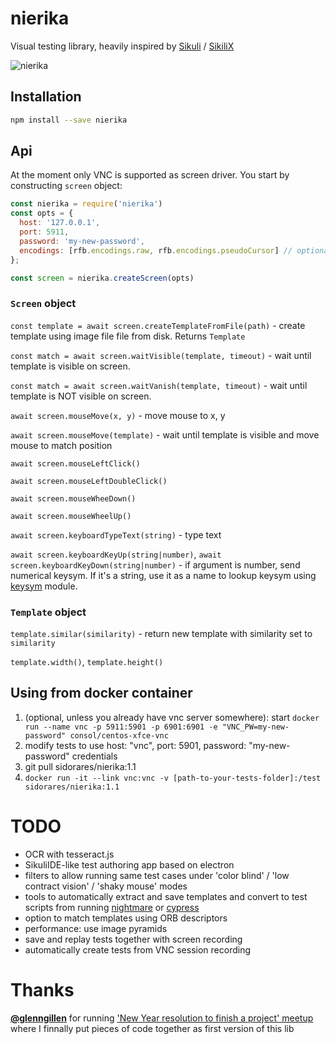 # nierika

Visual testing library, heavily inspired by [Sikuli](http://www.sikuli.org/) / [SikiliX](http://sikulix.com/)

![nierika](https://cloud.githubusercontent.com/assets/173025/24088486/0b0be20a-0d7f-11e7-8356-dacc4cada52b.gif)

## Installation

```bash
npm install --save nierika
```

## Api

At the moment only VNC is supported as screen driver. You start by constructing `screen` object:

```js
const nierika = require('nierika')
const opts = {
  host: '127.0.0.1',
  port: 5911,
  password: 'my-new-password',
  encodings: [rfb.encodings.raw, rfb.encodings.pseudoCursor] // optional
};

const screen = nierika.createScreen(opts)
```

### `Screen` object

`const template = await screen.createTemplateFromFile(path)` - create template using image file file from disk. Returns `Template`

`const match = await screen.waitVisible(template, timeout)` - wait until template is visible on screen.

`const match = await screen.waitVanish(template, timeout)` - wait until template is NOT visible on screen.

`await screen.mouseMove(x, y)` - move mouse to x, y

`await screen.mouseMove(template)` - wait until template is visible and move mouse to match position

`await screen.mouseLeftClick()`

`await screen.mouseLeftDoubleClick()`

`await screen.mouseWheeDown()`

`await screen.mouseWheelUp()`

`await screen.keyboardTypeText(string)` - type text

`await screen.keyboardKeyUp(string|number)`, `await screen.keyboardKeyDown(string|number)` - if argument is number, send numerical keysym. If it's a string, use it as a name to lookup keysym using [keysym](https://www.npmjs.com/package/keysym) module.

### `Template` object

`template.similar(similarity)` - return new template with similarity set to `similarity`

`template.width()`, `template.height()`

## Using from docker container

1) (optional, unless you already have vnc server somewhere): start `docker run --name vnc -p 5911:5901 -p 6901:6901 -e "VNC_PW=my-new-password" consol/centos-xfce-vnc`
2) modify tests to use host: "vnc", port: 5901, password: "my-new-password" credentials
3) git pull sidorares/nierika:1.1
4) `docker run -it --link vnc:vnc -v [path-to-your-tests-folder]:/test sidorares/nierika:1.1`

# TODO

- OCR with tesseract.js
- SikuliIDE-like test authoring app based on electron
- filters to allow running same test cases under 'color blind' / 'low contract vision' / 'shaky mouse' modes
- tools to automatically extract and save templates and convert to test scripts from running [nightmare](https://github.com/segmentio/nightmare) or [cypress](https://www.cypress.io/)
- option to match templates using ORB descriptors
- performance: use image pyramids
- save and replay tests together with screen recording
- automatically create tests from VNC session recording

# Thanks

__[@glenngillen](https://github.com/glenngillen)__ for running ['New Year resolution to finish a project' meetup](https://www.meetup.com/side-project-sprints/events/237119467/) where I finnally put pieces of code together as first version of this lib

